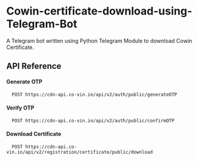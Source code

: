 # Cowin-certificate-download-using-Telegram-Bot
A Telegram bot written using Python Telegram Module to download Cowin Certificate.



## API Reference

#### Generate OTP

```http
  POST https://cdn-api.co-vin.in/api/v2/auth/public/generateOTP
```


#### Verify OTP

```http
  POST https://cdn-api.co-vin.in/api/v2/auth/public/confirmOTP
```

#### Download Certificate

```http
  POST https://cdn-api.co-vin.in/api/v2/registration/certificate/public/download
```


